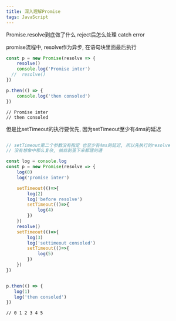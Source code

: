 ```yaml
---
title: 深入理解Promise
tags: JavaScript
---
```


Promise.resolve到底做了什么
reject后怎么处理
catch error




promise流程中, resolve作为异步, 在语句块里面最后执行

```JavaScript
const p = new Promise(resolve => {
    resolve()
    console.log('Promise inter')
  //  resolve()
})

p.then(() => {
    console.log('then consoled')
})
```

```console
// Promise inter
// then consoled
```

但是比setTimeout的执行要优先, 因为setTimeout至少有4ms的延迟

```JavaScript

// setTimeout第二个参数没有指定 也至少有4ms的延迟, 所以先执行的resolve
// 没有想象中那么复杂, 抽丝剥茧下来都理的通

const log = console.log
const p = new Promise(resolve => {
    log(0)
    log('promise inter')

    setTimeout(()=>{
        log(2)
        log('before resolve')
        setTimeout(()=>{
            log(4)
        })
    })
    resolve()
    setTimeout(()=>{
        log(3)
        log('settimeout consoled')
        setTimeout(()=>{
            log(5)
        })
    })
})


p.then(() => {
   log(1)
   log('then consoled')
})

```


```console
// 0 1 2 3 4 5
```

